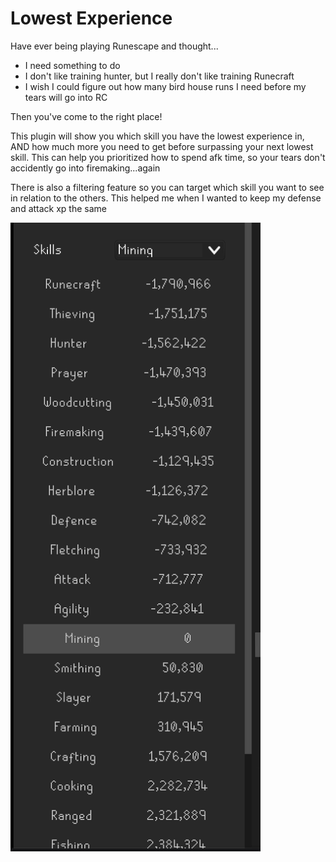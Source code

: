 # Lowest Experience
Have ever being playing Runescape and thought...
* I need something to do
* I don't like training hunter, but I really don't like training Runecraft
* I wish I could figure out how many bird house runs I need before my tears will go into RC

Then you've come to the right place!

This plugin will show you which skill you have the lowest experience in, AND how much more you need to get before surpassing your next lowest skill. 
This can help you prioritized how to spend afk time, so your tears don't accidently go into firemaking...again

There is also a filtering feature so you can target which skill you want to see in relation to the others.
This helped me when I wanted to keep my defense and attack xp the same

<img src="how-to.png" width="400px"/>
